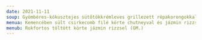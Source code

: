 ```yaml
---
date: 2021-11-11
soup: Gyömbéres-kókusztejes sütőtökkrémleves grillezett répakorongokkal (GM., LM.)
menua: Kemencében sült csirkecomb filé körte chutneyval és jázmin rizzsel (GM., LM.)
menub: Rokfortos töltött körte jázmin rizzsel (GM.)
---
```

